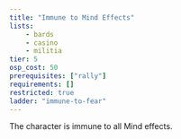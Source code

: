 ```yaml
---
title: "Immune to Mind Effects"
lists:
    - bards
    - casino
    - militia
tier: 5
osp_cost: 50
prerequisites: ["rally"]
requirements: []
restricted: true
ladder: "immune-to-fear"
---
```

The character is immune to all Mind effects.